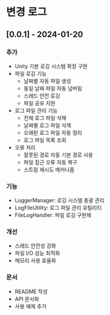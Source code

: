 # 변경 로그

## [0.0.1] - 2024-01-20

### 추가

- Unity 기본 로깅 시스템 확장 구현
- 파일 로깅 기능
  - 날짜별 자동 파일 생성
  - 동일 날짜 파일 자동 넘버링
  - 스레드 안전 로깅
  - 파일 공유 지원
- 로그 파일 관리 기능
  - 전체 로그 파일 삭제
  - 날짜별 로그 파일 삭제
  - 오래된 로그 파일 자동 정리
  - 로그 파일 목록 조회
- 오류 처리
  - 잘못된 경로 자동 기본 경로 사용
  - 파일 접근 오류 자동 복구
  - 스트림 재시도 메커니즘

### 기능

- LoggerManager: 로깅 시스템 총괄 관리
- LogFileUtility: 로그 파일 관리 유틸리티
- FileLogHandler: 파일 로깅 구현체

### 개선

- 스레드 안전성 강화
- 파일 I/O 성능 최적화
- 메모리 사용 효율화

### 문서

- README 작성
- API 문서화
- 사용 예제 추가

